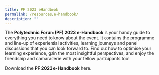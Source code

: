 ```yaml
---
title: PF 2023 eHandbook
permalink: /resources/e-handbook/
description: ""
---
```

The **Polytechnic Forum (PF) 2023 e-Handbook** is your handy guide to everything you need to know about the event. It contains the programme and line-up of experiential activities, learning journeys and panel discussions that you can look forward to. Find out how to optimise your learning experience, gain the most insightful perspectives, and enjoy the friendship and camaraderie with your fellow participants too!

Download the **PF 2023 e-Handbook** here.